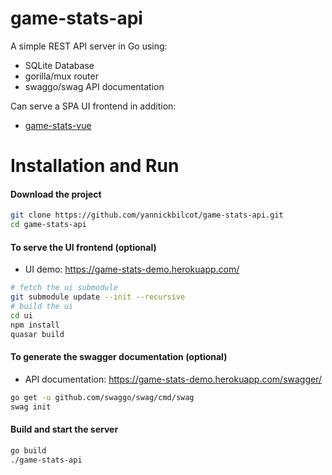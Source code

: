 # game-stats-api

A simple REST API server in Go using:
* SQLite Database
* gorilla/mux router
* swaggo/swag API documentation

Can serve a SPA UI frontend in addition:
* [game-stats-vue](https://github.com/yannickbilcot/game-stats-vue)


# Installation and Run

#### Download the project

```bash
git clone https://github.com/yannickbilcot/game-stats-api.git
cd game-stats-api
```

#### To serve the UI frontend (optional)
* UI demo:  https://game-stats-demo.herokuapp.com/

```bash
# fetch the ui submodule
git submodule update --init --recursive
# build the ui
cd ui
npm install
quasar build
```

#### To generate the swagger documentation (optional)
* API documentation:  https://game-stats-demo.herokuapp.com/swagger/

```bash
go get -u github.com/swaggo/swag/cmd/swag
swag init
```

#### Build and start the server
```bash
go build
./game-stats-api
```
